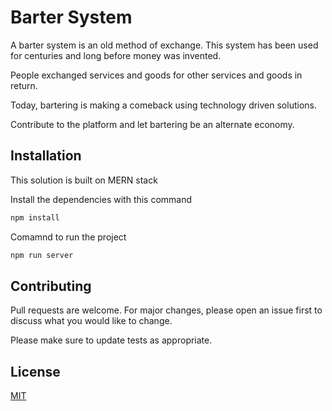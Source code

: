 # Barter System


A barter system is an old method of exchange. This system has been used for centuries and long before money was invented.

People exchanged services and goods for other services and goods in return. 

Today, bartering is making a comeback using technology driven solutions.

Contribute to the platform and let bartering be an alternate economy.

## Installation

This solution is built on MERN stack

Install the dependencies with this command
```bash
npm install
```

Comamnd to run the project
```bash
npm run server
```

## Contributing
Pull requests are welcome. For major changes, please open an issue first to discuss what you would like to change.

Please make sure to update tests as appropriate.

## License
[MIT](https://choosealicense.com/licenses/mit/)
